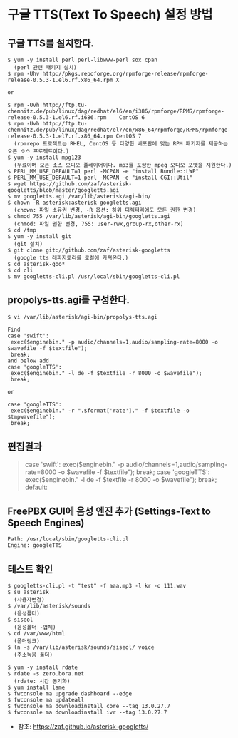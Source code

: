 # 구글 TTS(Text To Speech) 설정 방법


## 구글 TTS를 설치한다.
```
$ yum -y install perl perl-libwww-perl sox cpan
  (perl 관련 패키지 설치)
$ rpm -Uhv http://pkgs.repoforge.org/rpmforge-release/rpmforge-release-0.5.3-1.el6.rf.x86_64.rpm X

or

$ rpm -Uvh http://ftp.tu-chemnitz.de/pub/linux/dag/redhat/el6/en/i386/rpmforge/RPMS/rpmforge-release-0.5.3-1.el6.rf.i686.rpm    CentOS 6
$ rpm -Uvh http://ftp.tu-chemnitz.de/pub/linux/dag/redhat/el7/en/x86_64/rpmforge/RPMS/rpmforge-release-0.5.3-1.el7.rf.x86_64.rpm CentOS 7
  (rpmrepo 프로젝트는 RHEL, CentOS 등 다양한 배포판에 맞는 RPM 패키지를 제공하는 오픈 소스 프로젝트이다.)
$ yum -y install mpg123
  (무료이며 오픈 소스 오디오 플레이어이다. mp3를 포함한 mpeg 오디오 포맷을 지원한다.)
$ PERL_MM_USE_DEFAULT=1 perl -MCPAN -e "install Bundle::LWP"
$ PERL_MM_USE_DEFAULT=1 perl -MCPAN -e "install CGI::Util"
$ wget https://github.com/zaf/asterisk-googletts/blob/master/googletts.agi
$ mv googletts.agi /var/lib/asterisk/agi-bin/
$ chown -R asterisk:asterisk googletts.agi
  (chown: 파일 소유권 변경, -R 옵션: 하위 디렉터리에도 모든 권한 변경)
$ chmod 755 /var/lib/asterisk/agi-bin/googletts.agi
  (chmod: 파일 권한 변경, 755: user-rwx,group-rx,other-rx)
$ cd /tmp
$ yum -y install git
  (git 설치)
$ git clone git://github.com/zaf/asterisk-googletts
  (google tts 레파지토리를 로컬에 가져온다.)
$ cd asterisk-goo*
$ cd cli
$ mv googletts-cli.pl /usr/local/sbin/googletts-cli.pl
```

## propolys-tts.agi를 구성한다.
```
$ vi /var/lib/asterisk/agi-bin/propolys-tts.agi

Find
case 'swift':
 exec($enginebin." -p audio/channels=1,audio/sampling-rate=8000 -o $wavefile -f $textfile");
 break;
and below add
case 'googleTTS':
 exec($enginebin." -l de -f $textfile -r 8000 -o $wavefile");
 break;

or 

case 'googleTTS':
 exec($enginebin." -r ".$format['rate']." -f $textfile -o $tmpwavefile");
 break;
```                        

## 편집결과
>case 'swift':
>exec($enginebin." -p audio/channels=1,audio/sampling-rate=8000 -o $wavefile -f $textfile");
>break;
>case 'googleTTS':
>exec($enginebin." -l de -f $textfile -r 8000 -o $wavefile");
>break;
>default:


## FreePBX GUI에 음성 엔진 추가 (Settings-Text to Speech Engines)
```
Path: /usr/local/sbin/googletts-cli.pl
Engine: googleTTS
```

## 테스트 확인
```
$ googletts-cli.pl -t "test" -f aaa.mp3 -l kr -o 111.wav
$ su asterisk
  (사용자변경)
$ /var/lib/asterisk/sounds
  (음성폴더)
$ siseol
  (음성폴더 -업체)
$ cd /var/www/html
  (폴더링크)
$ ln -s /var/lib/asterisk/sounds/siseol/ voice
  (주소녹음 폴더)
```
```
$ yum -y install rdate
$ rdate -s zero.bora.net
  (rdate: 시간 동기화)
$ yum install lame
$ fwconsole ma upgrade dashboard --edge
$ fwconsole ma updateall
$ fwconsole ma downloadinstall core --tag 13.0.27.7
$ fwconsole ma downloadinstall ivr --tag 13.0.27.7
```

- 참조: https://zaf.github.io/asterisk-googletts/